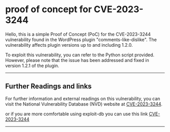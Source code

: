 # proof of concept for CVE-2023-3244

Hello, this is a simple Proof of Concept (PoC) for the CVE-2023-3244 vulnerability found in the WordPress plugin "comments-like-dislike". The vulnerability affects plugin versions up to and including 1.2.0. 

To exploit this vulnerability, you can refer to the Python script provided. However, please note that the issue has been addressed and fixed in version 1.2.1 of the plugin.

---




## Further Readings and links

For further information and external readings on this vulnerability, you can visit the National Vulnerability Database (NVD) website at [CVE-2023-3244](https://nvd.nist.gov/vuln/detail/CVE-2023-3244).

or if you are more comfortable using exploit-db you can use this link [CVE-2023-3244](https://www.exploit-db.com/exploits/51809)

---

